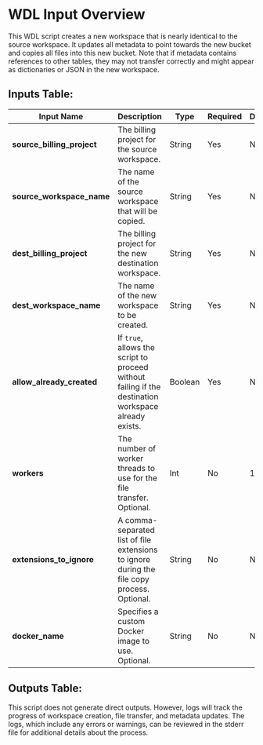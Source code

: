 # WDL Input Overview

This WDL script creates a new workspace that is nearly identical to the source workspace. It updates all metadata to point towards the new bucket and copies all files into this new bucket. Note that if metadata contains references to other tables, they may not transfer correctly and might appear as dictionaries or JSON in the new workspace.

## Inputs Table:

| Input Name                 | Description                                                                                               | Type     | Required | Default |
|----------------------------|-----------------------------------------------------------------------------------------------------------|----------|----------|---------|
| **source_billing_project**  | The billing project for the source workspace.                                                             | String   | Yes      | N/A     |
| **source_workspace_name**   | The name of the source workspace that will be copied.                                                     | String   | Yes      | N/A     |
| **dest_billing_project**    | The billing project for the new destination workspace.                                                    | String   | Yes      | N/A     |
| **dest_workspace_name**     | The name of the new workspace to be created.                                                              | String   | Yes      | N/A     |
| **allow_already_created**   | If `true`, allows the script to proceed without failing if the destination workspace already exists.       | Boolean  | Yes      | N/A     |
| **workers**                 | The number of worker threads to use for the file transfer. Optional.                                      | Int      | No       | 10      |
| **extensions_to_ignore**    | A comma-separated list of file extensions to ignore during the file copy process. Optional.               | String   | No       | N/A     |
| **docker_name**             | Specifies a custom Docker image to use. Optional.                                                         | String   | No       | N/A     |

## Outputs Table:
This script does not generate direct outputs. However, logs will track the progress of workspace creation, file transfer, and metadata updates. The logs, which include any errors or warnings, can be reviewed in the stderr file for additional details about the process.
